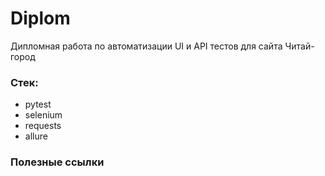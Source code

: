 # Diplom
Дипломная работа по автоматизации UI и API тестов для сайта Читай-город


### Стек:
- pytest
- selenium
- requests
- allure

### Полезные ссылки